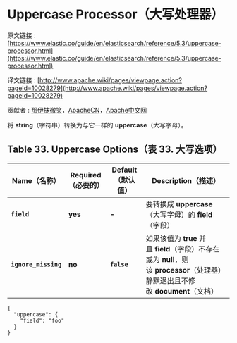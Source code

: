 # Uppercase Processor（大写处理器）

原文链接 : [https://www.elastic.co/guide/en/elasticsearch/reference/5.3/uppercase-processor.html](https://www.elastic.co/guide/en/elasticsearch/reference/5.3/uppercase-processor.html)

译文链接 : [http://www.apache.wiki/pages/viewpage.action?pageId=10028279](http://www.apache.wiki/pages/viewpage.action?pageId=10028279)

贡献者 : [那伊抹微笑](/display/~wangyangting)，[ApacheCN](/display/~apachecn)，[Apache中文网](/display/~apachechina)

将 **string**（字符串）转换为与它一样的 **uppercase**（大写字母）。

## Table 33. Uppercase Options（表 33\. 大写选项）

| Name（名称） | Required（必要的） | Default（默认值） | Description（描述） |
| --- | --- | --- | --- |
| **`field`** | **yes** | **-** | 要转换成 **uppercase**（大写字母）的 **field**（字段） |
| **`ignore_missing`** | **no** | **`false`** | 如果该值为 **true** 并且 **field**（字段）不存在或为 **null**，则该 **processor**（处理器）静默退出且不修改 **document**（文档） |

```
{
  "uppercase": {
    "field": "foo"
  }
}
```
